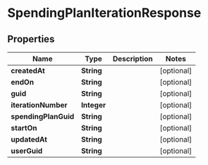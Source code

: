 

# SpendingPlanIterationResponse


## Properties

Name | Type | Description | Notes
------------ | ------------- | ------------- | -------------
**createdAt** | **String** |  |  [optional]
**endOn** | **String** |  |  [optional]
**guid** | **String** |  |  [optional]
**iterationNumber** | **Integer** |  |  [optional]
**spendingPlanGuid** | **String** |  |  [optional]
**startOn** | **String** |  |  [optional]
**updatedAt** | **String** |  |  [optional]
**userGuid** | **String** |  |  [optional]



